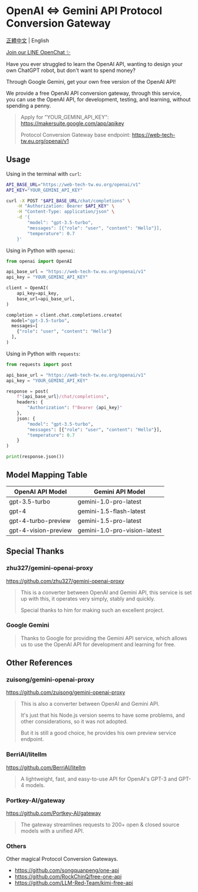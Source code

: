 # OpenAI <=> Gemini API Protocol Conversion Gateway

[正體中文](README.zh-TW.md) | English

[Join our LINE OpenChat ✨](https://ncurl.xyz/s/wPDojAySg)

Have you ever struggled to learn the OpenAI API,
wanting to design your own ChatGPT robot,
but don't want to spend money?

Through Google Gemini,
get your own free version of the OpenAI API!

We provide a free OpenAI API conversion gateway,
through this service, you can use the OpenAI API,
for development, testing, and learning, without spending a penny.

> Apply for "YOUR_GEMINI_API_KEY": <https://makersuite.google.com/app/apikey>
>
> Protocol Conversion Gateway base endpoint: <https://web-tech-tw.eu.org/openai/v1>

## Usage

Using in the terminal with `curl`:

```sh
API_BASE_URL="https://web-tech-tw.eu.org/openai/v1"
API_KEY="YOUR_GEMINI_API_KEY"

curl -X POST "$API_BASE_URL/chat/completions" \
    -H "Authorization: Bearer $API_KEY" \
    -H "Content-Type: application/json" \
    -d '{
        "model": "gpt-3.5-turbo",
        "messages": [{"role": "user", "content": "Hello"}],
        "temperature": 0.7
    }'
```

Using in Python with `openai`:

```python
from openai import OpenAI

api_base_url = "https://web-tech-tw.eu.org/openai/v1"
api_key = "YOUR_GEMINI_API_KEY"

client = OpenAI(
    api_key=api_key,
    base_url=api_base_url,
)

completion = client.chat.completions.create(
  model="gpt-3.5-turbo",
  messages=[
    {"role": "user", "content": "Hello"}
  ],
)
```

Using in Python with `requests`:

```python
from requests import post

api_base_url = "https://web-tech-tw.eu.org/openai/v1"
api_key = "YOUR_GEMINI_API_KEY"

response = post(
    f"{api_base_url}/chat/completions",
    headers: {
        "Authorization": f"Bearer {api_key}"
    },
    json: {
        "model": "gpt-3.5-turbo",
        "messages": [{"role": "user", "content": "Hello"}],
        "temperature": 0.7
    }
)

print(response.json())
```

## Model Mapping Table

| OpenAI API Model     | Gemini API Model             |
| -------------------- | ---------------------------- |
| gpt-3.5-turbo        | gemini-1.0-pro-latest        |
| gpt-4                | gemini-1.5-flash-latest      |
| gpt-4-turbo-preview  | gemini-1.5-pro-latest        |
| gpt-4-vision-preview | gemini-1.0-pro-vision-latest |

## Special Thanks

### zhu327/gemini-openai-proxy

<https://github.com/zhu327/gemini-openai-proxy>

> This is a converter between OpenAI and Gemini API,
> this service is set up with this, it operates very simply, stably and quickly.
> 
> Special thanks to him for making such an excellent project.

### Google Gemini

> Thanks to Google for providing the Gemini API service,
> which allows us to use the OpenAI API for development and learning for free.

## Other References

### zuisong/gemini-openai-proxy

<https://github.com/zuisong/gemini-openai-proxy>

> This is also a converter between OpenAI and Gemini API.
> 
> It's just that his Node.js version seems to have some problems, and other considerations, so it was not adopted.
> 
> But it is still a good choice, he provides his own preview service endpoint.

### BerriAI/litellm

<https://github.com/BerriAI/litellm>

> A lightweight, fast, and easy-to-use API for OpenAI's GPT-3 and GPT-4 models.

### Portkey-AI/gateway

<https://github.com/Portkey-AI/gateway>

> The gateway streamlines requests to 200+ open & closed source models with a unified API.

### Others

Other magical Protocol Conversion Gateways.

- <https://github.com/songquanpeng/one-api>
- <https://github.com/RockChinQ/free-one-api>
- <https://github.com/LLM-Red-Team/kimi-free-api>
